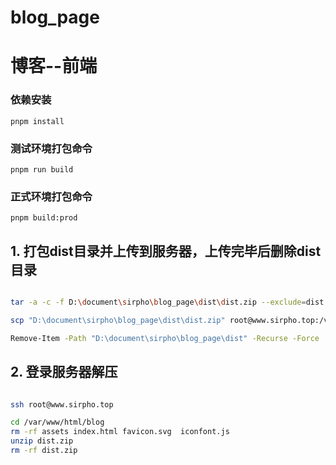 # blog_page

# 博客--前端

### 依赖安装

```
pnpm install
```

### 测试环境打包命令

```
pnpm run build
```

### 正式环境打包命令

```
pnpm build:prod
```

## 1. 打包dist目录并上传到服务器，上传完毕后删除dist目录

```bash

tar -a -c -f D:\document\sirpho\blog_page\dist\dist.zip --exclude=dist.zip -C D:\document\sirpho\blog_page\dist .

scp "D:\document\sirpho\blog_page\dist\dist.zip" root@www.sirpho.top:/var/www/html/blog

Remove-Item -Path "D:\document\sirpho\blog_page\dist" -Recurse -Force

```

## 2. 登录服务器解压

```bash

ssh root@www.sirpho.top

cd /var/www/html/blog
rm -rf assets index.html favicon.svg  iconfont.js
unzip dist.zip
rm -rf dist.zip
```
